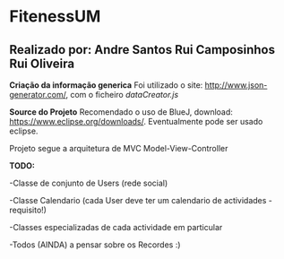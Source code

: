 FitenessUM
==============

Realizado por:
Andre Santos
Rui Camposinhos
Rui Oliveira
--------------

**Criação da informação generica**
Foi utilizado o site: http://www.json-generator.com/, com o ficheiro *dataCreator.js*


**Source do Projeto**
Recomendado o uso de BlueJ, download: https://www.eclipse.org/downloads/. Eventualmente pode ser usado eclipse.

Projeto segue a arquitetura de MVC Model-View-Controller


**TODO:**

-Classe de conjunto de Users (rede social)

-Classe Calendario (cada User deve ter um calendario de actividades - requisito!)

-Classes especializadas de cada actividade em particular

-Todos (AINDA) a pensar sobre os Recordes :)



